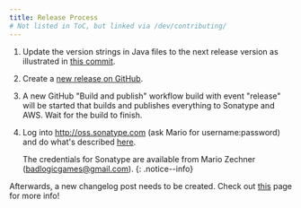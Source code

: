 ```yaml
---
title: Release Process
# Not listed in ToC, but linked via /dev/contributing/
---
```

1. Update the version strings in Java files to the next release version as illustrated in [this commit](https://github.com/libgdx/libgdx/commit/9db88c56730e9beb308858e74fa5c90f4ac9307c).
2. Create a [new release on GitHub](https://github.com/libgdx/libgdx/releases).
3. A new GitHub "Build and publish" workflow build with event "release" will be started that builds and publishes everything to Sonatype and AWS. Wait for the build to finish.
4. Log into http://oss.sonatype.com (ask Mario for username:password) and do what's described [here](https://central.sonatype.org/publish/publish-guide/#SonatypeOSSMavenRepositoryUsageGuide-8a.ReleaseIt).
   
   The credentials for Sonatype are available from Mario Zechner (badlogicgames@gmail.com).
   {: .notice--info}

Afterwards, a new changelog post needs to be created. Check out [this](https://github.com/libgdx/libgdx.github.io/wiki/Posts#changelogs) page for more info!
